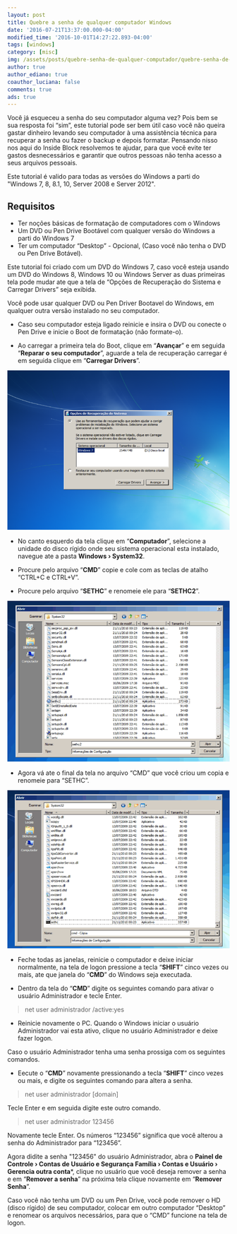 ```yaml
---
layout: post
title: Quebre a senha de qualquer computador Windows
date: '2016-07-21T13:37:00.000-04:00'
modified_time: '2016-10-01T14:27:22.893-04:00'
tags: [windows]
category: [misc]
img: /assets/posts/quebre-senha-de-qualquer-computador/quebre-senha-de-qualquer-computador.jpg
author: true
author_ediano: true
coauthor_luciana: false
comments: true
ads: true
---
```


Você já esqueceu a senha do seu computador alguma vez? Pois bem se sua resposta foi “sim”, este tutorial pode ser bem útil caso você não queira gastar dinheiro levando seu computador à uma assistência técnica para recuperar a senha ou fazer o backup e depois formatar. Pensando nisso nos aqui do Inside Block resolvemos te ajudar, para que você evite ter gastos desnecessários e garantir que outros pessoas não tenha acesso a seus arquivos pessoais.

Este tutorial é valido para todas as versões do Windows a parti do "Windows 7, 8, 8.1, 10, Server 2008 e Server 2012".

## Requisitos
* Ter noções básicas de formatação de computadores com o Windows
* Um DVD ou Pen Drive Bootável com qualquer versão do Windows a parti do Windows 7
* Ter um computador “Desktop” - Opcional, (Caso você não tenha o DVD ou Pen Drive Botável).

Este tutorial foi criado com um DVD do Windows 7, caso você esteja usando um DVD do Windows 8, Windows 10 ou Windows Server as duas primeiras tela pode mudar ate que a tela de “Opções de Recuperação do Sistema e Carregar Drivers” seja exibida.

Você pode usar qualquer DVD ou Pen Driver Bootavel do Windows, em qualquer outra versão instalado no seu computador.

* Caso seu computador esteja ligado reinicie e insira o DVD ou conecte o Pen Drive e inicie o Boot de formatação (não formate-o).

* Ao carregar a primeira tela do Boot, clique em “**Avançar**” e em seguida “**Reparar o seu computador**”, aguarde a tela de recuperação carregar é em seguida clique em “**Carregar Drivers**”.

![Carregamento de drivers](/assets/posts/quebre-senha-de-qualquer-computador/carregar-drivers.png)

* No canto esquerdo da tela clique em “**Computador**”, selecione a unidade do disco rígido onde seu sistema operacional esta instalado, navegue ate a pasta **Windows › System32**.

* Procure pelo arquivo “**CMD**” copie e cole com as teclas de atalho “CTRL+C e CTRL+V”.

* Procure pelo arquivo “**SETHC**” e renomeie ele para “**SETHC2**”.

![Arquivo Sethc](/assets/posts/quebre-senha-de-qualquer-computador/arquivo-sethc.png)

* Agora vá ate o final da tela no arquivo “CMD” que você criou um copia e renomeie para “SETHC”.

![Arquivo CMD para Sethc](/assets/posts/quebre-senha-de-qualquer-computador/arquivo-cmd-sethc.png)

* Feche todas as janelas, reinicie o computador e deixe iniciar normalmente, na tela de logon pressione a tecla “**SHIFT**” cinco vezes ou mais, ate que janela do “**CMD**” do Windows seja executada.

* Dentro da tela do “**CMD**” digite os seguintes comando para ativar o usuário Administrador e tecle Enter.

> net user administrador /active:yes

* Reinicie novamente o PC. Quando o Windows iniciar o usuário Administrador vai esta ativo, clique no usuário Administrador e deixe fazer logon.

Caso o usuário Administrador tenha uma senha prossiga com os seguintes comandos.

* Eecute o “**CMD**” novamente pressionando a tecla “**SHIFT**” cinco vezes ou mais, e digite os seguintes comando para altera a senha.

> net user administrador [domain]

Tecle Enter e em seguida digite este outro comando.

> net user administrador 123456

Novamente tecle Enter. Os números “123456” significa que você alterou a senha do Administrador para “123456”.

Agora didite a senha "123456" do usuário Administrador, abra o **Painel de Controle › Contas de Usuário e Segurança Família › Contas e Usuário › Gerencia outra conta***, clique no usuário que você deseja remover a senha e em “**Remover a senha**” na próxima tela clique novamente em “**Remover Senha**”.

Caso você não tenha um DVD ou um Pen Drive, você pode remover o HD (disco rígido) de seu computador, colocar em outro computador “Desktop” e renomear os arquivos necessários, para que o “CMD” funcione na tela de logon.